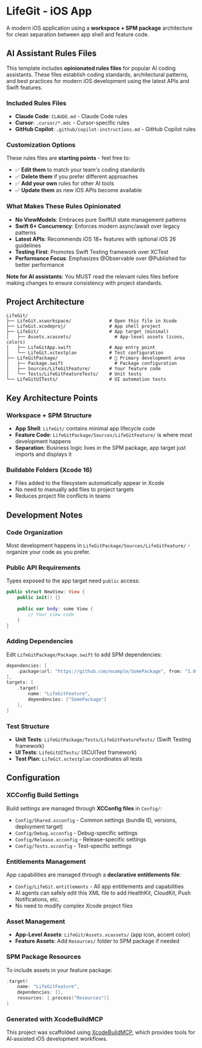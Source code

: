 # LifeGit - iOS App

A modern iOS application using a **workspace + SPM package** architecture for clean separation between app shell and feature code.

## AI Assistant Rules Files

This template includes **opinionated rules files** for popular AI coding assistants. These files establish coding standards, architectural patterns, and best practices for modern iOS development using the latest APIs and Swift features.

### Included Rules Files
- **Claude Code**: `CLAUDE.md` - Claude Code rules
- **Cursor**: `.cursor/*.mdc` - Cursor-specific rules
- **GitHub Copilot**: `.github/copilot-instructions.md` - GitHub Copilot rules

### Customization Options
These rules files are **starting points** - feel free to:
- ✅ **Edit them** to match your team's coding standards
- ✅ **Delete them** if you prefer different approaches
- ✅ **Add your own** rules for other AI tools
- ✅ **Update them** as new iOS APIs become available

### What Makes These Rules Opinionated
- **No ViewModels**: Embraces pure SwiftUI state management patterns
- **Swift 6+ Concurrency**: Enforces modern async/await over legacy patterns
- **Latest APIs**: Recommends iOS 18+ features with optional iOS 26 guidelines
- **Testing First**: Promotes Swift Testing framework over XCTest
- **Performance Focus**: Emphasizes @Observable over @Published for better performance

**Note for AI assistants**: You MUST read the relevant rules files before making changes to ensure consistency with project standards.

## Project Architecture

```
LifeGit/
├── LifeGit.xcworkspace/              # Open this file in Xcode
├── LifeGit.xcodeproj/                # App shell project
├── LifeGit/                          # App target (minimal)
│   ├── Assets.xcassets/                # App-level assets (icons, colors)
│   ├── LifeGitApp.swift              # App entry point
│   └── LifeGit.xctestplan            # Test configuration
├── LifeGitPackage/                   # 🚀 Primary development area
│   ├── Package.swift                   # Package configuration
│   ├── Sources/LifeGitFeature/       # Your feature code
│   └── Tests/LifeGitFeatureTests/    # Unit tests
└── LifeGitUITests/                   # UI automation tests
```

## Key Architecture Points

### Workspace + SPM Structure
- **App Shell**: `LifeGit/` contains minimal app lifecycle code
- **Feature Code**: `LifeGitPackage/Sources/LifeGitFeature/` is where most development happens
- **Separation**: Business logic lives in the SPM package, app target just imports and displays it

### Buildable Folders (Xcode 16)
- Files added to the filesystem automatically appear in Xcode
- No need to manually add files to project targets
- Reduces project file conflicts in teams

## Development Notes

### Code Organization
Most development happens in `LifeGitPackage/Sources/LifeGitFeature/` - organize your code as you prefer.

### Public API Requirements
Types exposed to the app target need `public` access:
```swift
public struct NewView: View {
    public init() {}
    
    public var body: some View {
        // Your view code
    }
}
```

### Adding Dependencies
Edit `LifeGitPackage/Package.swift` to add SPM dependencies:
```swift
dependencies: [
    .package(url: "https://github.com/example/SomePackage", from: "1.0.0")
],
targets: [
    .target(
        name: "LifeGitFeature",
        dependencies: ["SomePackage"]
    ),
]
```

### Test Structure
- **Unit Tests**: `LifeGitPackage/Tests/LifeGitFeatureTests/` (Swift Testing framework)
- **UI Tests**: `LifeGitUITests/` (XCUITest framework)
- **Test Plan**: `LifeGit.xctestplan` coordinates all tests

## Configuration

### XCConfig Build Settings
Build settings are managed through **XCConfig files** in `Config/`:
- `Config/Shared.xcconfig` - Common settings (bundle ID, versions, deployment target)
- `Config/Debug.xcconfig` - Debug-specific settings  
- `Config/Release.xcconfig` - Release-specific settings
- `Config/Tests.xcconfig` - Test-specific settings

### Entitlements Management
App capabilities are managed through a **declarative entitlements file**:
- `Config/LifeGit.entitlements` - All app entitlements and capabilities
- AI agents can safely edit this XML file to add HealthKit, CloudKit, Push Notifications, etc.
- No need to modify complex Xcode project files

### Asset Management
- **App-Level Assets**: `LifeGit/Assets.xcassets/` (app icon, accent color)
- **Feature Assets**: Add `Resources/` folder to SPM package if needed

### SPM Package Resources
To include assets in your feature package:
```swift
.target(
    name: "LifeGitFeature",
    dependencies: [],
    resources: [.process("Resources")]
)
```

### Generated with XcodeBuildMCP
This project was scaffolded using [XcodeBuildMCP](https://github.com/cameroncooke/XcodeBuildMCP), which provides tools for AI-assisted iOS development workflows.